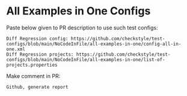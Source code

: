 # All Examples in One Configs
Paste below given to PR description to use such test configs:
```
Diff Regression config: https://github.com/checkstyle/test-configs/blob/main/NoCodeInFile/all-examples-in-one/config-all-in-one.xml
Diff Regression projects: https://github.com/checkstyle/test-configs/blob/main/NoCodeInFile/all-examples-in-one/list-of-projects.properties
```
Make comment in PR:
```
Github, generate report
```
